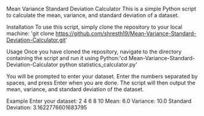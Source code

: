 Mean Variance Standard Deviation Calculator
This is a simple Python script to calculate the mean, variance, and standard deviation of a dataset.

Installation
To use this script, simply clone the repository to your local machine: 'git clone https://github.com/shresth19/Mean-Variance-Standard-Deviation-Calculator.git'

Usage
Once you have cloned the repository, navigate to the directory containing the script and run it using Python:'cd Mean-Variance-Standard-Deviation-Calculator
python statistics_calculator.py'

You will be prompted to enter your dataset. Enter the numbers separated by spaces, and press Enter when you are done. The script will then output the mean, variance, and standard deviation of the dataset.

Example
Enter your dataset: 2 4 6 8 10
Mean: 6.0
Variance: 10.0
Standard Deviation: 3.1622776601683795
